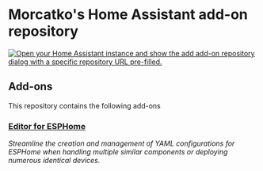 # Morcatko's Home Assistant add-on repository


[![Open your Home Assistant instance and show the add add-on repository dialog with a specific repository URL pre-filled.](https://my.home-assistant.io/badges/supervisor_add_addon_repository.svg)](https://my.home-assistant.io/redirect/supervisor_add_addon_repository/?repository_url=https%3A%2F%2Fgithub.com%2FMorcatko%2Fha-addons)

## Add-ons

This repository contains the following add-ons

### [Editor for ESPHome](./esphome-editor)
_Streamline the creation and management of YAML configurations for ESPHome when handling multiple similar components or deploying numerous identical devices._